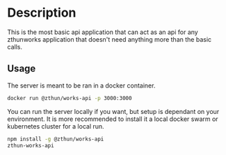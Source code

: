 # Description

This is the most basic api application that can act as an api for any zthunworks application that doesn't need anything
more than the basic calls.

## Usage

The server is meant to be ran in a docker container.

```sh
docker run @zthun/works-api -p 3000:3000
```

You can run the server locally if you want, but setup is dependant on your environment. It is more recommended to
install it a local docker swarm or kubernetes cluster for a local run.

```sh
npm install -g @zthun/works-api
zthun-works-api
```
